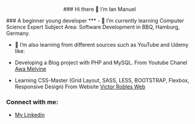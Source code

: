 <p align="center">### Hi there 👋 I’m Ian Manuel</p>
### A beginner young developer
***
- 🌱 I’m currently learning Computer Science Expert Subject Area: Software Development in BBQ, Hamburg, Germany.
  
- 🌱 I’m also learning from different sources such as YouTube and Udemy like:
  
- Developing a Blog project with PHP and MySQL. From Youtube Chanel [Awa Melvine](https://youtu.be/fPYOhQn95fw?si=F2SuYZ2oMKJD29vC)
  
- Learning CSS-Master (Grid Layout, SASS, LESS, BOOTSTRAP, Flexbox, Responsive Design) From Website [Victor Robles Web](https://victorroblesweb.es/academy/)


### Connect with me:
- [My Linkedin](http://www.linkedin.com/in/ian-paniagua)


<!--
**IanPaniagua/IanPaniagua** is a ✨ _special_ ✨ repository because its `README.md` (this file) appears on your GitHub profile.

Here are some ideas to get you started:

- 🔭 I’m currently working on ...
- 🌱 I’m currently learning ...
- 👯 I’m looking to collaborate on ...
- 🤔 I’m looking for help with ...
- 💬 Ask me about ...
- 📫 How to reach me: ...
- 😄 Pronouns: ...
- ⚡ Fun fact: ...
-->
